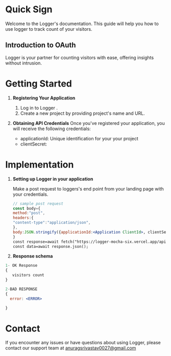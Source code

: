 # Quick Sign

Welcome to the Logger's documentation. This guide will help you how to use logger to track count of your visitors.

## Introduction to OAuth

Logger is your partner for counting visitors with ease, offering insights without intrusion.

# **Getting Started**

1. **Registering Your Application**

   1. Log in to Logger .
   2. Create a new project by providing project's name and URL.

2. **Obtaining API Credentials**
   Once you've registered your application, you will receive the following credentials:

   - applicationId: Unique identification for your your project
   - clientSecret:

# Implementation

1. **Setting up Logger in your application**

   Make a post request to loggers's end point from your landing page with your credentials.

   ```jsx
   // sample post request
   const body={
   method:"post",
   headers:{
   "content-type":"application/json",
   },
   body:JSON.stringify({applicationId:<Application ClientId>, clientSecret:<Application Secret>})
   }
   const response=await fetch("https://logger-mocha-six.vercel.app/api/logger/v1",body);
   const data=await response.json();
   ```

1. **Response schema**

```jsx
1- OK Response
{
   visitors count
}

2-BAD RESPONSE
{
  error: <ERROR>

}
```

# Contact

If you encounter any issues or have questions about using Logger, please contact our support team at anuragsrivastav0027@gmail.com

```

```
